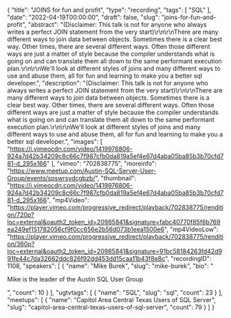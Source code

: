 {
  "title": "JOINS for fun and profit",
  "type": "recording",
  "tags": [
    "SQL"
  ],
  "date": "2022-04-19T00:00:00",
  "draft": false,
  "slug": "joins-for-fun-and-profit",
  "abstract": "(Disclaimer: This talk is not for anyone who always writes a perfect JOIN statement from the very start)\r\n\r\nThere are many different ways to join data between objects. Sometimes there is a clear best way. Other times, there are several different ways. Often those different ways are just a matter of style because the compiler understands what is going on and can translate them all down to the same performant execution plan.\r\n\r\nWe'll look at different styles of joins and many different ways to use and abuse them, all for fun and learning to make you a better sql developer.",
  "description": "(Disclaimer: This talk is not for anyone who always writes a perfect JOIN statement from the very start)\r\n\r\nThere are many different ways to join data between objects. Sometimes there is a clear best way. Other times, there are several different ways. Often those different ways are just a matter of style because the compiler understands what is going on and can translate them all down to the same performant execution plan.\r\n\r\nWe'll look at different styles of joins and many different ways to use and abuse them, all for fun and learning to make you a better sql developer.",
  "images": [
    "https://i.vimeocdn.com/video/1419976806-924a7d42b34209c8c66c7f987cfb0da819a5ef4e67d4aba05ba85b3b70cfd781-d_295x166"
  ],
  "vimeo": "702838775",
  "moreinfo": "https://www.meetup.com/Austin-SQL-Server-User-Group/events/spswrsydcgbzb/",
  "thumbnail": "https://i.vimeocdn.com/video/1419976806-924a7d42b34209c8c66c7f987cfb0da819a5ef4e67d4aba05ba85b3b70cfd781-d_295x166",
  "mp4Video": "https://player.vimeo.com/progressive_redirect/playback/702838775/rendition/720p?loc=external&oauth2_token_id=20985841&signature=fabc40770f85f6b769ea249ef151782056cf9f0cc656e2b56d073b1eea1500e6",
  "mp4VideoLow": "https://player.vimeo.com/progressive_redirect/playback/702838775/rendition/360p?loc=external&oauth2_token_id=20985841&signature=91bc58184263fd42d991fe44c7da32662ddc826f92dd453dd15caa11b43f8e8c",
  "recordingID": 1108,
  "speakers": [
    {
      "name": "Mike Burek",
      "slug": "mike-burek",
      "bio": "<p>Mike is the leader of the Austin SQL User Group</p>",
      "count": 10
    }
  ],
  "ugtvtags": [
    {
      "name": "SQL",
      "slug": "sql",
      "count": 23
    }
  ],
  "meetups": [
    {
      "name": "Capitol Area Central Texas Users of SQL Server",
      "slug": "capitol-area-central-texas-users-of-sql-server",
      "count": 79
    }
  ]
}